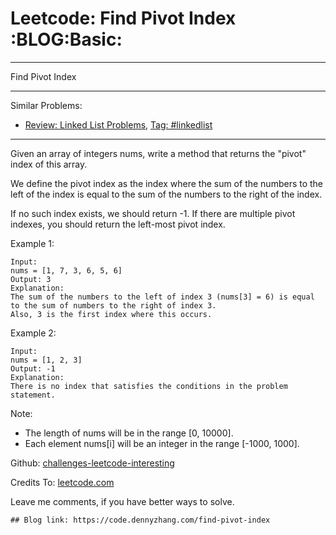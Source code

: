 # Leetcode: Find Pivot Index     :BLOG:Basic:


---

Find Pivot Index  

---

Similar Problems:  
-   [Review: Linked List Problems](https://code.dennyzhang.com/review-linkedlist), [Tag: #linkedlist](https://code.dennyzhang.com/tag/linkedlist)

---

Given an array of integers nums, write a method that returns the "pivot" index of this array.  

We define the pivot index as the index where the sum of the numbers to the left of the index is equal to the sum of the numbers to the right of the index.  

If no such index exists, we should return -1. If there are multiple pivot indexes, you should return the left-most pivot index.  

Example 1:  

    Input: 
    nums = [1, 7, 3, 6, 5, 6]
    Output: 3
    Explanation: 
    The sum of the numbers to the left of index 3 (nums[3] = 6) is equal to the sum of numbers to the right of index 3.
    Also, 3 is the first index where this occurs.

Example 2:  

    Input: 
    nums = [1, 2, 3]
    Output: -1
    Explanation: 
    There is no index that satisfies the conditions in the problem statement.

Note:  

-   The length of nums will be in the range [0, 10000].
-   Each element nums[i] will be an integer in the range [-1000, 1000].

Github: [challenges-leetcode-interesting](https://github.com/DennyZhang/challenges-leetcode-interesting/tree/master/find-pivot-index)  

Credits To: [leetcode.com](https://leetcode.com/problems/find-pivot-index/description/)  

Leave me comments, if you have better ways to solve.  

    ## Blog link: https://code.dennyzhang.com/find-pivot-index